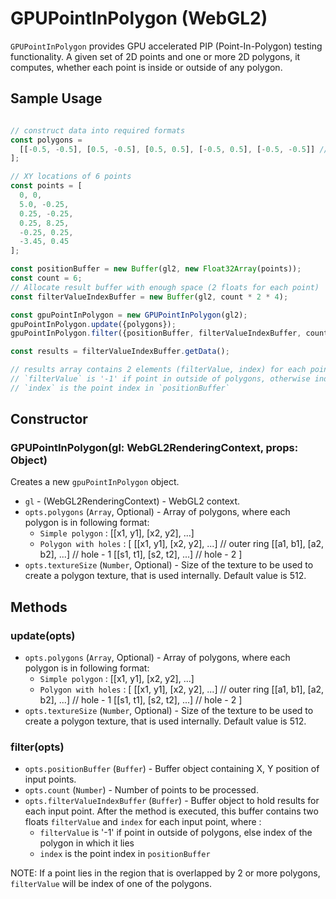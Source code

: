 # GPUPointInPolygon (WebGL2)

`GPUPointInPolygon` provides GPU accelerated PIP (Point-In-Polygon) testing functionality. A given set of 2D points and one or more 2D polygons, it computes, whether each point is inside or outside of any polygon.

## Sample Usage
```js

// construct data into required formats
const polygons =
  [[-0.5, -0.5], [0.5, -0.5], [0.5, 0.5], [-0.5, 0.5], [-0.5, -0.5]] // polygon vertices
];

// XY locations of 6 points
const points = [
  0, 0,
  5.0, -0.25,
  0.25, -0.25,
  0.25, 8.25,
  -0.25, 0.25,
  -3.45, 0.45
];

const positionBuffer = new Buffer(gl2, new Float32Array(points));
const count = 6;
// Allocate result buffer with enough space (2 floats for each point)
const filterValueIndexBuffer = new Buffer(gl2, count * 2 * 4);

const gpuPointInPolygon = new GPUPointInPolygon(gl2);
gpuPointInPolygon.update({polygons});
gpuPointInPolygon.filter({positionBuffer, filterValueIndexBuffer, count});

const results = filterValueIndexBuffer.getData();

// results array contains 2 elements (filterValue, index) for each point, where
// `filterValue` is '-1' if point in outside of polygons, otherwise index of the polygon in which it lies
// `index` is the point index in `positionBuffer`

```

## Constructor

### GPUPointInPolygon(gl: WebGL2RenderingContext, props: Object)

Creates a new `gpuPointInPolygon` object.

* `gl` - (WebGL2RenderingContext) - WebGL2 context.
* `opts.polygons` (`Array`, Optional) - Array of polygons, where each polygon is in following format:
  * `Simple polygon` : [[x1, y1], [x2, y2], ...]
  * `Polygon with holes` : [
      [[x1, y1], [x2, y2], ...] // outer ring
      [[a1, b1], [a2, b2], ...] // hole - 1
      [[s1, t1], [s2, t2], ...] // hole - 2
    ]
* `opts.textureSize` (`Number`, Optional) - Size of the texture to be used to create a polygon texture, that is used internally. Default value is 512.

## Methods


### update(opts)

* `opts.polygons` (`Array`, Optional) - Array of polygons, where each polygon is in following format:
  * `Simple polygon` : [[x1, y1], [x2, y2], ...]
  * `Polygon with holes` : [
      [[x1, y1], [x2, y2], ...] // outer ring
      [[a1, b1], [a2, b2], ...] // hole - 1
      [[s1, t1], [s2, t2], ...] // hole - 2
    ]
* `opts.textureSize` (`Number`, Optional) - Size of the texture to be used to create a polygon texture, that is used internally. Default value is 512.

### filter(opts)

* `opts.positionBuffer` (`Buffer`) - Buffer object containing X, Y position of input points.
* `opts.count` (`Number`) - Number of points to be processed.
* `opts.filterValueIndexBuffer` (`Buffer`) - Buffer object to hold results for each input point. After the method is executed, this buffer contains two floats `filterValue` and `index` for each input point, where :
  * `filterValue` is '-1' if point in outside of polygons, else index of the polygon in which it lies
  * `index` is the point index in `positionBuffer`

NOTE: If a point lies in the region that is overlapped by 2 or more polygons, `filterValue` will be index of one of the polygons.
